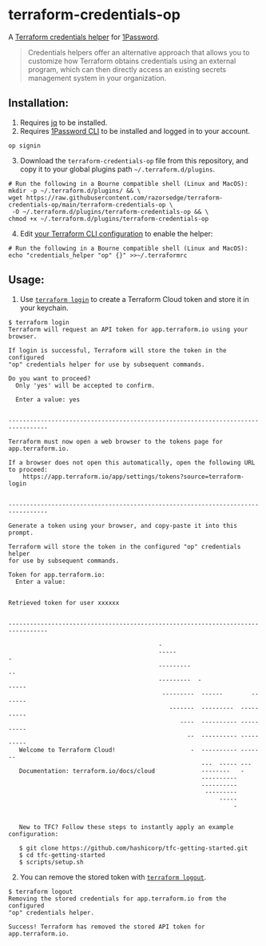 # terraform-credentials-op
A [Terraform credentials helper](https://developer.hashicorp.com/terraform/internals/credentials-helpers) for [1Password](https://1password.com/).

> Credentials helpers offer an alternative approach that allows you to customize how Terraform obtains credentials using an external program, which can then directly access an existing secrets management system in your organization.

## Installation:

1. Requires [jq](https://jqlang.github.io/jq/) to be installed.
2. Requires [1Password CLI](https://developer.1password.com/docs/cli/get-started/) to be installed and logged in to your account.
```
op signin
```

3. Download the `terraform-credentials-op` file from this repository, and copy it to your global plugins path `~/.terraform.d/plugins`.
```
# Run the following in a Bourne compatible shell (Linux and MacOS):
mkdir -p ~/.terraform.d/plugins/ && \
wget https://raw.githubusercontent.com/razorsedge/terraform-credentials-op/main/terraform-credentials-op \
 -O ~/.terraform.d/plugins/terraform-credentials-op && \
chmod +x ~/.terraform.d/plugins/terraform-credentials-op
```
4. Edit [your Terraform CLI configuration](https://www.terraform.io/docs/commands/cli-config.html) to enable the helper:
```
# Run the following in a Bourne compatible shell (Linux and MacOS):
echo "credentials_helper "op" {}" >>~/.terraformrc
```

## Usage:

1. Use [`terraform login`](https://www.terraform.io/docs/commands/login.html) to create a Terraform Cloud token and store it in your keychain.

```
$ terraform login
Terraform will request an API token for app.terraform.io using your browser.

If login is successful, Terraform will store the token in the configured
"op" credentials helper for use by subsequent commands.

Do you want to proceed?
  Only 'yes' will be accepted to confirm.

  Enter a value: yes


---------------------------------------------------------------------------------

Terraform must now open a web browser to the tokens page for app.terraform.io.

If a browser does not open this automatically, open the following URL to proceed:
    https://app.terraform.io/app/settings/tokens?source=terraform-login


---------------------------------------------------------------------------------

Generate a token using your browser, and copy-paste it into this prompt.

Terraform will store the token in the configured "op" credentials helper
for use by subsequent commands.

Token for app.terraform.io:
  Enter a value:


Retrieved token for user xxxxxx


---------------------------------------------------------------------------------

                                          -
                                          -----                           -
                                          ---------                      --
                                          ---------  -                -----
                                           ---------  ------        -------
                                             -------  ---------  ----------
                                                ----  ---------- ----------
                                                  --  ---------- ----------
   Welcome to Terraform Cloud!                     -  ---------- -------
                                                      ---  ----- ---
   Documentation: terraform.io/docs/cloud             --------   -
                                                      ----------
                                                      ----------
                                                       ---------
                                                           -----
                                                               -


   New to TFC? Follow these steps to instantly apply an example configuration:

   $ git clone https://github.com/hashicorp/tfc-getting-started.git
   $ cd tfc-getting-started
   $ scripts/setup.sh

```
2. You can remove the stored token with [`terraform logout`](https://www.terraform.io/docs/commands/logout.html).
```
$ terraform logout
Removing the stored credentials for app.terraform.io from the configured
"op" credentials helper.

Success! Terraform has removed the stored API token for app.terraform.io.

```

